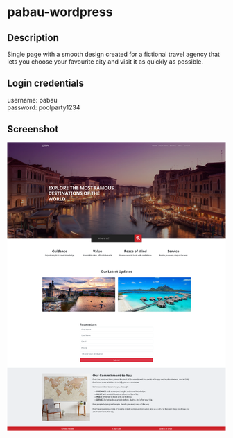 # pabau-wordpress

## Description

Single page with a smooth design created for a fictional travel agency that lets you choose your favourite city and visit it as quickly as possible.

## Login credentials

username: pabau
<br/>
password: poolparty1234

## Screenshot

<img src="./full_screenshot.png"/>